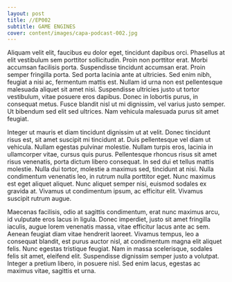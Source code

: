 ```yaml
---
layout: post
title: //EP002
subtitle: GAME ENGINES
cover: content/images/capa-podcast-002.jpg
---
```


Aliquam velit elit, faucibus eu dolor eget, tincidunt dapibus orci. Phasellus at elit vestibulum sem porttitor sollicitudin. Proin non porttitor erat. Morbi accumsan facilisis porta. Suspendisse tincidunt accumsan erat. Proin semper fringilla porta. Sed porta lacinia ante at ultricies. Sed enim nibh, feugiat a nisi ac, fermentum mattis est. Nullam id urna non est pellentesque malesuada aliquet sit amet nisi. Suspendisse ultricies justo ut tortor vestibulum, vitae posuere eros dapibus. Donec in lobortis purus, in consequat metus. Fusce blandit nisl ut mi dignissim, vel varius justo semper. Ut bibendum sed elit sed ultrices. Nam vehicula malesuada purus sit amet feugiat.

Integer ut mauris et diam tincidunt dignissim ut at velit. Donec tincidunt risus est, sit amet suscipit mi tincidunt at. Duis pellentesque vel diam ut vehicula. Nullam egestas pulvinar molestie. Nullam turpis eros, lacinia in ullamcorper vitae, cursus quis purus. Pellentesque rhoncus risus sit amet risus venenatis, porta dictum libero consequat. In sed dui et tellus mattis molestie. Nulla dui tortor, molestie a maximus sed, tincidunt at nisi. Nulla condimentum venenatis leo, in rutrum nulla porttitor eget. Nunc maximus est eget aliquet aliquet. Nunc aliquet semper nisi, euismod sodales ex gravida at. Vivamus ut condimentum ipsum, ac efficitur elit. Vivamus suscipit rutrum augue.

Maecenas facilisis, odio at sagittis condimentum, erat nunc maximus arcu, id vulputate eros lacus in ligula. Donec imperdiet, justo sit amet fringilla iaculis, augue lorem venenatis massa, vitae efficitur lacus ante ac sem. Aenean feugiat diam vitae hendrerit laoreet. Vivamus tempus, leo a consequat blandit, est purus auctor nisl, at condimentum magna elit aliquet felis. Nunc egestas tristique feugiat. Nam in massa scelerisque, sodales felis sit amet, eleifend elit. Suspendisse dignissim semper justo a volutpat. Integer a pretium libero, in posuere nisl. Sed enim lacus, egestas ac maximus vitae, sagittis et urna.
